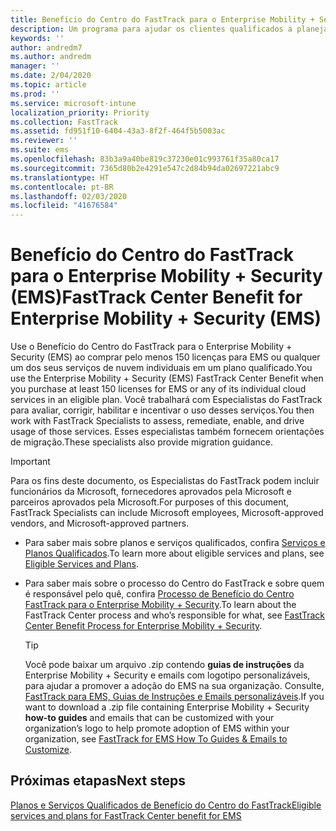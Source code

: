 ```yaml
---
title: Benefício do Centro do FastTrack para o Enterprise Mobility + Security (EMS)
description: Um programa para ajudar os clientes qualificados a planejar e implantar o Intune e o Azure Active Directory Premium
keywords: ''
author: andredm7
ms.author: andredm
manager: ''
ms.date: 2/04/2020
ms.topic: article
ms.prod: ''
ms.service: microsoft-intune
localization_priority: Priority
ms.collection: FastTrack
ms.assetid: fd951f10-6404-43a3-8f2f-464f5b5003ac
ms.reviewer: ''
ms.suite: ems
ms.openlocfilehash: 83b3a9a40be819c37230e01c993761f35a80ca17
ms.sourcegitcommit: 7365d80b2e4291e547c2d84b94da02697221abc9
ms.translationtype: HT
ms.contentlocale: pt-BR
ms.lasthandoff: 02/03/2020
ms.locfileid: "41676584"
---
```

# <a name="fasttrack-center-benefit-for-enterprise-mobility--security-ems"></a><span data-ttu-id="b49f9-103">Benefício do Centro do FastTrack para o Enterprise Mobility + Security (EMS)</span><span class="sxs-lookup"><span data-stu-id="b49f9-103">FastTrack Center Benefit for Enterprise Mobility + Security (EMS)</span></span>

<span data-ttu-id="b49f9-104">Use o Benefício do Centro do FastTrack para o Enterprise Mobility + Security (EMS) ao comprar pelo menos 150 licenças para EMS ou qualquer um dos seus serviços de nuvem individuais em um plano qualificado.</span><span class="sxs-lookup"><span data-stu-id="b49f9-104">You use the Enterprise Mobility + Security (EMS) FastTrack Center Benefit when you purchase at least 150 licenses for EMS or any of its individual cloud services in an eligible plan.</span></span> <span data-ttu-id="b49f9-105">Você trabalhará com Especialistas do FastTrack para avaliar, corrigir, habilitar e incentivar o uso desses serviços.</span><span class="sxs-lookup"><span data-stu-id="b49f9-105">You then work with FastTrack Specialists to assess, remediate, enable, and drive usage of those services.</span></span> <span data-ttu-id="b49f9-106">Esses especialistas também fornecem orientações de migração.</span><span class="sxs-lookup"><span data-stu-id="b49f9-106">These specialists also provide migration guidance.</span></span> 

> [!IMPORTANT]
> <span data-ttu-id="b49f9-107">Para os fins deste documento, os Especialistas do FastTrack podem incluir funcionários da Microsoft, fornecedores aprovados pela Microsoft e parceiros aprovados pela Microsoft.</span><span class="sxs-lookup"><span data-stu-id="b49f9-107">For purposes of this document, FastTrack Specialists can include Microsoft employees, Microsoft-approved vendors, and Microsoft-approved partners.</span></span>

- <span data-ttu-id="b49f9-108">Para saber mais sobre planos e serviços qualificados, confira [Serviços e Planos Qualificados](M365-eligible-services-and-plans.md).</span><span class="sxs-lookup"><span data-stu-id="b49f9-108">To learn more about eligible services and plans, see [Eligible Services and Plans](M365-eligible-services-and-plans.md).</span></span>

- <span data-ttu-id="b49f9-109">Para saber mais sobre o processo do Centro do FastTrack e sobre quem é responsável pelo quê, confira [Processo de Benefício do Centro FastTrack para o Enterprise Mobility + Security](EMS-fasttrack-process.md).</span><span class="sxs-lookup"><span data-stu-id="b49f9-109">To learn about the FastTrack Center process and who’s responsible for what, see [FastTrack Center Benefit Process for Enterprise Mobility + Security](EMS-fasttrack-process.md).</span></span>

    > [!TIP]
    > <span data-ttu-id="b49f9-110">Você pode baixar um arquivo .zip contendo **guias de instruções** da Enterprise Mobility + Security e emails com logotipo personalizáveis, para ajudar a promover a adoção do EMS na sua organização. Consulte, [FastTrack para EMS, Guias de Instruções e Emails personalizáveis](https://gallery.technet.microsoft.com/FastTrack-for-EMS-How-To-f170da4c).</span><span class="sxs-lookup"><span data-stu-id="b49f9-110">If you want to download a .zip file containing Enterprise Mobility + Security **how-to guides** and emails that can be customized with your organization’s logo to help promote adoption of EMS within your organization, see [FastTrack for EMS How To Guides & Emails to Customize](https://gallery.technet.microsoft.com/FastTrack-for-EMS-How-To-f170da4c).</span></span>

## <a name="next-steps"></a><span data-ttu-id="b49f9-111">Próximas etapas</span><span class="sxs-lookup"><span data-stu-id="b49f9-111">Next steps</span></span>

[<span data-ttu-id="b49f9-112">Planos e Serviços Qualificados de Benefício do Centro do FastTrack</span><span class="sxs-lookup"><span data-stu-id="b49f9-112">Eligible services and plans for FastTrack Center benefit for EMS</span></span>](M365-eligible-services-and-plans.md)


